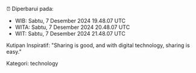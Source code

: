 ⏰ Diperbarui pada:
- WIB: Sabtu, 7 Desember 2024 19.48.07 UTC
- WITA: Sabtu, 7 Desember 2024 20.48.07 UTC
- WIT: Sabtu, 7 Desember 2024 21.48.07 UTC

Kutipan Inspiratif:
"Sharing is good, and with digital technology, sharing is easy."


Kategori: technology

